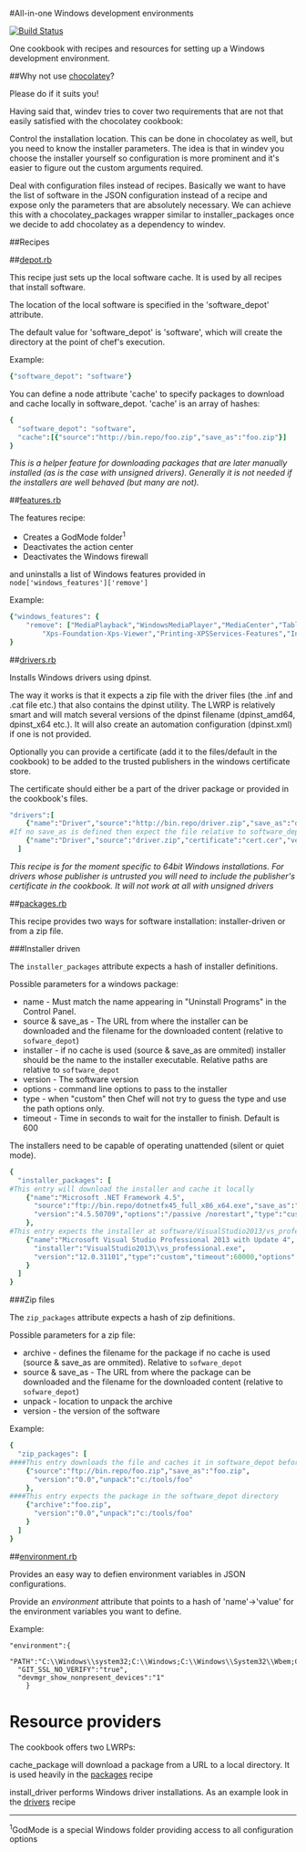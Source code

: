#All-in-one Windows development environments

[![Build Status](https://travis-ci.org/Zuehlke/cookbook-windev.svg)](http://travis-ci.org/Zuehlke/cookbook-windev)

One cookbook with recipes and resources for setting up a Windows development environment.

##Why not use [chocolatey](https://github.com/chocolatey/chocolatey-cookbook)?

Please do if it suits you! 

Having said that, windev tries to cover two requirements that are not that easily satisfied with the chocolatey cookbook:

Control the installation location. This can be done in chocolatey as well, but you need to know the installer parameters. The idea is that in windev you choose the installer yourself so configuration is more prominent and it's easier to figure out the custom arguments required.

Deal with configuration files instead of recipes. Basically we want to have the list of software in the JSON configuration instead of a recipe and expose only the parameters that are absolutely necessary. We can achieve this with a chocolatey_packages wrapper similar to installer_packages once we decide to add chocolatey as a dependency to windev.

##Recipes

##[depot.rb](recipes/depot.rb)

This recipe just sets up the local software cache. It is used by all recipes that install software.

The location of the local software is specified in the 'software_depot' attribute.

The default value for 'software_depot' is 'software', which will create the directory at the point of chef's execution.

Example:

```ruby
{"software_depot": "software"}
```

You can define a node attribute 'cache' to specify packages to download and cache locally in software_depot.
'cache' is an array of hashes:

```ruby
{
  "software_depot": "software",
  "cache":[{"source":"http://bin.repo/foo.zip","save_as":"foo.zip"}]
}
```

*This is a helper feature for downloading packages that are later manually installed (as is the case with unsigned drivers). Generally it is not needed if the installers are well behaved (but many are not).*

##[features.rb](recipes/features.rb)

The features recipe:

 * Creates a GodMode folder<sup>1</sup>
 * Deactivates the action center
 * Deactivates the Windows firewall

and uninstalls a list of Windows features provided in `node['windows_features']['remove']`

Example:

```ruby
{"windows_features": {
    "remove": ["MediaPlayback","WindowsMediaPlayer","MediaCenter","TabletPCOC","FaxServicesClientPackage",
        "Xps-Foundation-Xps-Viewer","Printing-XPSServices-Features","Internet-Explorer-Optional-amd64"]}
}
```

##[drivers.rb](recipes/drivers.rb)

Installs Windows drivers using dpinst.

The way it works is that it expects a zip file with the driver files (the .inf and .cat file etc.) that also contains the dpinst utility. The LWRP is relatively smart and will match several versions of the dpinst filename (dpinst_amd64, dpinst_x64 etc.). It will also create an automation configuration (dpinst.xml) if one is not provided.

Optionally you can provide a certificate (add it to the files/default in the cookbook) to be added to the trusted publishers in the windows certificate store.

The certificate should either be a part of the driver package or provided in the cookbook's files.

```ruby
"drivers":[
    {"name":"Driver","source":"http://bin.repo/driver.zip","save_as":"driver.zip","certificate":"cert.cer","version":"0.01"},
#If no save_as is defined then expect the file relative to software_depot
    {"name":"Driver","source":"driver.zip","certificate":"cert.cer","version":"0.01"}
  ]
```

*This recipe is for the moment specific to 64bit Windows installations. For drivers whose publisher is untrusted you will need to include the publisher's certificate in the cookbook. It will not work at all with unsigned drivers*

##[packages.rb](recipes/packages.rb)

This recipe provides two ways for software installation: installer-driven or from a zip file.

###Installer driven

The `installer_packages` attribute expects a hash of installer definitions.

Possible parameters for a windows package:
  
  * name - Must match the name appearing in "Uninstall Programs" in the Control Panel.
  * source & save_as - The URL from where the installer can be downloaded and the filename for the downloaded content (relative to `sofware_depot`)
  * installer - if no cache is used (source & save_as are ommited) installer should be the name to the installer executable. Relative paths are relative to `software_depot`
  * version - The software version
  * options - command line options to pass to the installer
  * type - when "custom" then Chef will not try to guess the type and use the path options only.
  * timeout - Time in seconds to wait for the installer to finish. Default is 600 

The installers need to be capable of operating unattended (silent or quiet mode).

```ruby
{
  "installer_packages": [
#This entry will download the installer and cache it locally
    {"name":"Microsoft .NET Framework 4.5",
      "source":"ftp://bin.repo/dotnetfx45_full_x86_x64.exe","save_as":"dotnetfx45_full_x86_x64.exe",
      "version":"4.5.50709","options":"/passive /norestart","type":"custom"
    },
#This entry expects the installer at software/VisualStudio2013/vs_professional.exe and will fail if it is not present
    {"name":"Microsoft Visual Studio Professional 2013 with Update 4",
      "installer":"VisualStudio2013\\vs_professional.exe",
      "version":"12.0.31101","type":"custom","timeout":60000,"options":"/Passive /LOG C:\\VS_2013_U3.log /NoRestart /NoWeb /NoRefresh /CustomInstallPath C:\\tools\\VisualStudio2013\\"
    }
  ]
}
```

###Zip files

The `zip_packages` attribute expects a hash of zip definitions.

Possible parameters for a zip file:
  
  * archive - defines the filename for the package if no cache is used (source & save_as are ommited). Relative to `sofware_depot`
  * source & save_as - The URL from where the package can be downloaded and the filename for the downloaded content (relative to `sofware_depot`)
  * unpack - location to unpack the archive
  * version - the version of the software
  
Example:

```ruby
{
  "zip_packages": [
####This entry downloads the file and caches it in software_depot before unpacking
    {"source":"ftp://bin.repo/foo.zip","save_as":"foo.zip",
      "version":"0.0","unpack":"c:/tools/foo"
    },
####This entry expects the package in the software_depot directory
    {"archive":"foo.zip",
      "version":"0.0","unpack":"c:/tools/foo"
    }
  ]
}
```
##[environment.rb](recipes/environment.rb)

Provides an easy way to defien environment variables in JSON configurations.

Provide an _environment_ attribute that points to a hash of 'name'->'value' for the environment variables you want to define.

Example:

```
"environment":{
  "PATH":"C:\\Windows\\system32;C:\\Windows;C:\\Windows\\System32\\Wbem;C:\\Windows\\System32\\WindowsPowerShell\\v1.0\\",
  "GIT_SSL_NO_VERIFY":"true",
  "devmgr_show_nonpresent_devices":"1"
    }
```

# Resource providers

The cookbook offers two LWRPs:

cache_package will download a package from a URL to a local directory. It is used heavily in the [packages](recipes/packages.rb) recipe

install_driver performs Windows driver installations. As an example look in the [drivers](recipes/drivers.rb) recipe

----
<sup>1</sup>GodMode is a special Windows folder providing access to all configuration options
